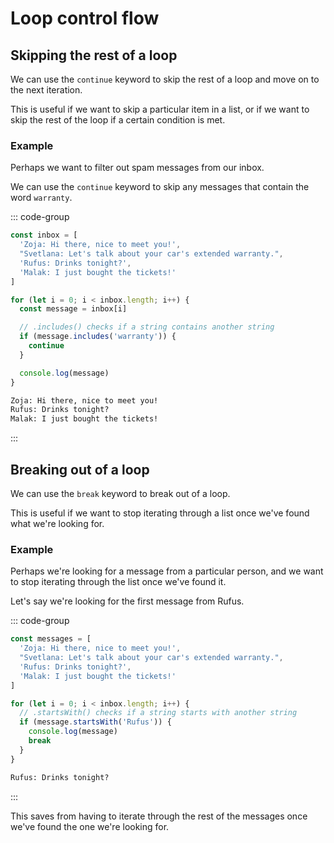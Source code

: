 # Loop control flow

## Skipping the rest of a loop

We can use the `continue` keyword to skip the rest of a loop and move on to the
next iteration.

This is useful if we want to skip a particular item in a list, or if we want to
skip the rest of the loop if a certain condition is met.

### Example

Perhaps we want to filter out spam messages from our inbox.

We can use the `continue` keyword to skip any messages that contain the word
`warranty`.

::: code-group

```js
const inbox = [
  'Zoja: Hi there, nice to meet you!',
  "Svetlana: Let's talk about your car's extended warranty.",
  'Rufus: Drinks tonight?',
  'Malak: I just bought the tickets!'
]

for (let i = 0; i < inbox.length; i++) {
  const message = inbox[i]

  // .includes() checks if a string contains another string
  if (message.includes('warranty')) {
    continue
  }

  console.log(message)
}
```

```txt [output]
Zoja: Hi there, nice to meet you!
Rufus: Drinks tonight?
Malak: I just bought the tickets!
```

:::

## Breaking out of a loop

We can use the `break` keyword to break out of a loop.

This is useful if we want to stop iterating through a list once we've found what
we're looking for.

### Example

Perhaps we're looking for a message from a particular person, and we want to
stop iterating through the list once we've found it.

Let's say we're looking for the first message from Rufus.

::: code-group

```js
const messages = [
  'Zoja: Hi there, nice to meet you!',
  "Svetlana: Let's talk about your car's extended warranty.",
  'Rufus: Drinks tonight?',
  'Malak: I just bought the tickets!'
]

for (let i = 0; i < inbox.length; i++) {
  // .startsWith() checks if a string starts with another string
  if (message.startsWith('Rufus')) {
    console.log(message)
    break
  }
}
```

```txt [output]
Rufus: Drinks tonight?
```

:::

This saves from having to iterate through the rest of the messages once we've
found the one we're looking for.
